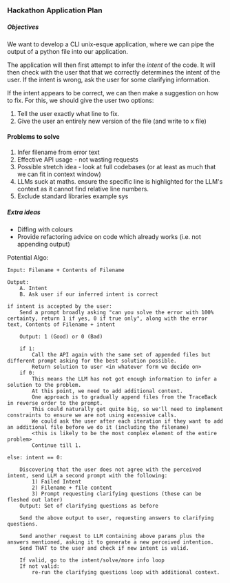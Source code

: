 ### Hackathon Application Plan

##### Objectives
We want to develop a CLI unix-esque application, where we can pipe the output of a python file into our application. 


The application will then first attempt to infer the *intent* of the code.
It will then check with the user that that we correctly determines the intent of the user.
If the intent is wrong, ask the user for some clarifying information.

If the intent appears to be correct, we can then make a suggestion on how to fix. 
For this, we should give the user two options:
1) Tell the user exactly what line to fix.
2) Give the user an entirely new version of the file (and write to x file)

#### Problems to solve

1) Infer filename from error text
2) Effective API usage - not wasting requests
3) Possible stretch idea - look at full codebases (or at least as much that we can fit in context window)
4) LLMs suck at maths. ensure the specific line is highlighted for the LLM's context as it cannot find relative line numbers.
5) Exclude standard libraries example sys

##### Extra ideas
- Diffing with colours
- Provide refactoring advice on code which already works (i.e. not appending output)

Potential Algo:
```
Input: Filename + Contents of Filename

Output: 
    A. Intent
    B. Ask user if our inferred intent is correct

if intent is accepted by the user:
    Send a prompt broadly asking "can you solve the error with 100% certainty, return 1 if yes, 0 if true only", along with the error text, Contents of Filename + intent
    
    Output: 1 (Good) or 0 (Bad)
    
    if 1:
        Call the API again with the same set of appended files but different prompt asking for the best solution possible.
        Return solution to user <in whatever form we decide on>
    if 0:
        This means the LLM has not got enough information to infer a solution to the problem.
        At this point, we need to add additional context. 
        One approach is to gradually append files from the TraceBack in reverse order to the prompt.
        This could naturally get quite big, so we'll need to implement constraints to ensure we are not using excessive calls.
        We could ask the user after each iteration if they want to add an additional file before we do it (including the filename)
        <this is likely to be the most complex element of the entire problem>
        Continue till 1. 

else: intent == 0:
  
    Discovering that the user does not agree with the perceived intent, send LLM a second prompt with the following:
        1) Failed Intent
        2) Filename + file content
        3) Prompt requesting clarifying questions (these can be fleshed out later)
    Output: Set of clarifying questions as before
    
    Send the above output to user, requesting answers to clarifying questions.
    
    Send another request to LLM containing above params plus the answers mentioned, asking it to generate a new perceived intention.
    Send THAT to the user and check if new intent is valid. 

    If valid, go to the intent/solve/more info loop
    If not valid:
        re-run the clarifying questions loop with additional context.


```



